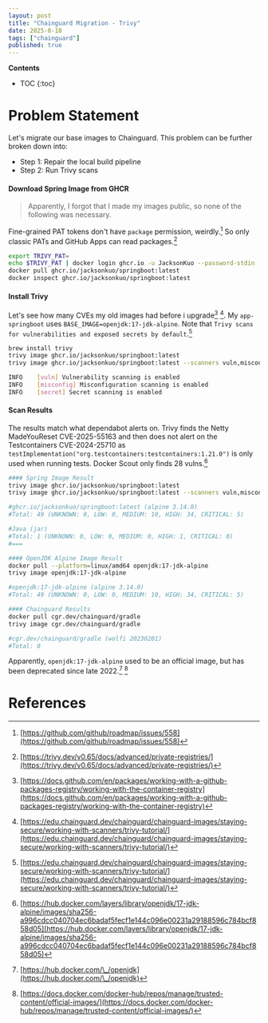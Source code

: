 ```yaml
---
layout: post
title: "Chainguard Migration - Trivy"
date: 2025-8-18
tags: ["chainguard"]
published: true
---
```


**Contents**
* TOC
{:toc}

# Problem Statement
Let's migrate our base images to Chainguard. This problem can be further broken down into:

* Step 1: Repair the local build pipeline
* Step 2: Run Trivy scans

#### Download Spring Image from GHCR
> Apparently, I forgot that I made my images public, so none of the following was necessary. 

Fine-grained PAT tokens don't have `package` permission, weirdly.[^1] So only classic PATs and GitHub Apps can read packages.[^2] 

```bash
export TRIVY_PAT=
echo $TRIVY_PAT | docker login ghcr.io -u JacksonKuo --password-stdin
docker pull ghcr.io/jacksonkuo/springboot:latest
docker inspect ghcr.io/jacksonkuo/springboot:latest
```

#### Install Trivy
Let's see how many CVEs my old images had before i upgrade[^3] [^4]. My `app-springboot` uses `BASE_IMAGE=openjdk:17-jdk-alpine`. Note that `Trivy scans for vulnerabilities and exposed secrets by default`.[^4]

```bash
brew install trivy
trivy image ghcr.io/jacksonkuo/springboot:latest
trivy image ghcr.io/jacksonkuo/springboot:latest --scanners vuln,misconfig,secret

INFO	[vuln] Vulnerability scanning is enabled
INFO	[misconfig] Misconfiguration scanning is enabled
INFO	[secret] Secret scanning is enabled
```

#### Scan Results
The results match what dependabot alerts on. Trivy finds the Netty MadeYouReset CVE-2025-55163 and then does not alert on the Testcontainers CVE-2024-25710 as `testImplementation("org.testcontainers:testcontainers:1.21.0")` is only used when running tests. Docker Scout only finds 28 vulns.[^5]
 
```bash
#### Spring Image Result
trivy image ghcr.io/jacksonkuo/springboot:latest
trivy image ghcr.io/jacksonkuo/springboot:latest --scanners vuln,misconfig,secret

#ghcr.io/jacksonkuo/springboot:latest (alpine 3.14.0)
#Total: 49 (UNKNOWN: 0, LOW: 0, MEDIUM: 10, HIGH: 34, CRITICAL: 5)

#Java (jar)
#Total: 1 (UNKNOWN: 0, LOW: 0, MEDIUM: 0, HIGH: 1, CRITICAL: 0)
#===

#### OpenJDK Alpine Image Result
docker pull --platform=linux/amd64 openjdk:17-jdk-alpine
trivy image openjdk:17-jdk-alpine

#openjdk:17-jdk-alpine (alpine 3.14.0)
#Total: 49 (UNKNOWN: 0, LOW: 0, MEDIUM: 10, HIGH: 34, CRITICAL: 5)

#### Chainguard Results
docker pull cgr.dev/chainguard/gradle
trivy image cgr.dev/chainguard/gradle

#cgr.dev/chainguard/gradle (wolfi 20230201)
#Total: 0
```

Apparently, `openjdk:17-jdk-alpine` used to be an official image, but has been deprecated since late 2022.[^6] [^7]

# References
[^1]: [https://github.com/github/roadmap/issues/558](https://github.com/github/roadmap/issues/558)

[^2]: [https://trivy.dev/v0.65/docs/advanced/private-registries/](https://trivy.dev/v0.65/docs/advanced/private-registries/)

[^3]: [https://docs.github.com/en/packages/working-with-a-github-packages-registry/working-with-the-container-registry](https://docs.github.com/en/packages/working-with-a-github-packages-registry/working-with-the-container-registry)

[^4]: [https://edu.chainguard.dev/chainguard/chainguard-images/staying-secure/working-with-scanners/trivy-tutorial/](https://edu.chainguard.dev/chainguard/chainguard-images/staying-secure/working-with-scanners/trivy-tutorial/)

[^5]: [https://hub.docker.com/layers/library/openjdk/17-jdk-alpine/images/sha256-a996cdcc040704ec6badaf5fecf1e144c096e00231a29188596c784bcf858d05](https://hub.docker.com/layers/library/openjdk/17-jdk-alpine/images/sha256-a996cdcc040704ec6badaf5fecf1e144c096e00231a29188596c784bcf858d05)

[^6]: [https://hub.docker.com/\_/openjdk](https://hub.docker.com/\_/openjdk)

[^7]: [https://docs.docker.com/docker-hub/repos/manage/trusted-content/official-images/](https://docs.docker.com/docker-hub/repos/manage/trusted-content/official-images/)